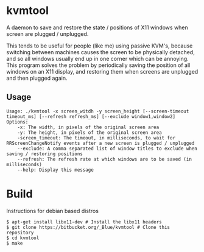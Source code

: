 # kvmtool

A daemon to save and restore the state / positions of X11 windows when screen are plugged / unplugged.

This tends to be useful for people (like me) using passive KVM's, because switching between machines causes the screen to be physically detached, and so all windows usually end up in one corner which can be annoying.
This program solves the problem by periodically saving the position of all windows on an X11 display, and restoring them when screens are unplugged and then plugged again.


## Usage

```
Usage: ./kvmtool -x screen_witdh -y screen_height [--screen-timeout timeout_ms] [--refresh refresh_ms] [--exclude window1,window2]
Options:
	-x: The width, in pixels of the original screen area
	-y: The height, in pixels of the original screen area
	-screen_timeout: The timeout, in milliseconds, to wait for RRScreenChangeNotify events after a new screen is plugged / unplugged
	--exclude: A comma separated list of window titles to exclude when saving / restoring positions
	--refresh: The refresh rate at which windows are to be saved (in milliseconds)
	--help: Display this message
```


# Build


Instructions for debian based distros
```
$ apt-get install libx11-dev # Install the libx11 headers
$ git clone https://bitbucket.org/_Blue/kvmtool # Clone this repository
$ cd kvmtool
$ make
```
